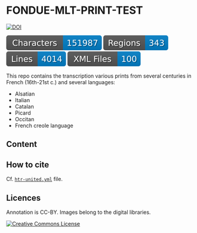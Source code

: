 # FONDUE-MLT-PRINT-TEST

[![DOI](https://zenodo.org/badge/DOI/10.5281/zenodo.10610961.svg)](https://doi.org/10.5281/zenodo.10610961)

![characters badge](badges/characters.svg) ![regions badge](badges/regions.svg) ![lines badge](badges/lines.svg) ![files badge](badges/files.svg)

This repo contains the transcription various prints from several centuries in French (16th-21st c.) and several languages:
- Alsatian
- Italian
- Catalan
- Picard
- Occitan
- French creole language


## Content


## How to cite

Cf. [`htr-united.yml`](https://github.com/FoNDUE-HTR/FONDUE-MLT-PRINT-TEST/blob/main/htr-united.yml) file.

## Licences
Annotation is CC-BY. Images belong to the digital libraries.

<a rel="license" href="https://creativecommons.org/licenses/by/2.0"><img alt="Creative Commons License" style="border-width:0" src="https://i.creativecommons.org/l/by/2.0/88x31.png" /></a><br />
